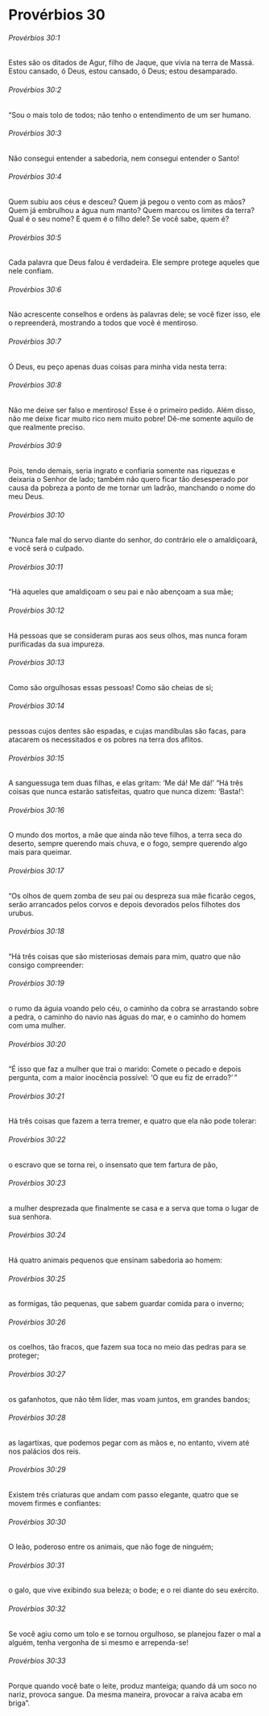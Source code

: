 # Provérbios 30

###### Provérbios 30:1

Estes são os ditados de Agur, filho de Jaque, que vivia na terra de Massá. Estou cansado, ó Deus, estou cansado, ó Deus; estou desamparado.

###### Provérbios 30:2

“Sou o mais tolo de todos; não tenho o entendimento de um ser humano.

###### Provérbios 30:3

Não consegui entender a sabedoria, nem consegui entender o Santo!

###### Provérbios 30:4

Quem subiu aos céus e desceu? Quem já pegou o vento com as mãos? Quem já embrulhou a água num manto? Quem marcou os limites da terra? Qual é o seu nome? E quem é o filho dele? Se você sabe, quem é?

###### Provérbios 30:5

Cada palavra que Deus falou é verdadeira. Ele sempre protege aqueles que nele confiam.

###### Provérbios 30:6

Não acrescente conselhos e ordens às palavras dele; se você fizer isso, ele o repreenderá, mostrando a todos que você é mentiroso.

###### Provérbios 30:7

Ó Deus, eu peço apenas duas coisas para minha vida nesta terra:

###### Provérbios 30:8

Não me deixe ser falso e mentiroso! Esse é o primeiro pedido. Além disso, não me deixe ficar muito rico nem muito pobre! Dê-me somente aquilo de que realmente preciso.

###### Provérbios 30:9

Pois, tendo demais, seria ingrato e confiaria somente nas riquezas e deixaria o Senhor de lado; também não quero ficar tão desesperado por causa da pobreza a ponto de me tornar um ladrão, manchando o nome do meu Deus.

###### Provérbios 30:10

“Nunca fale mal do servo diante do senhor, do contrário ele o amaldiçoará, e você será o culpado.

###### Provérbios 30:11

“Há aqueles que amaldiçoam o seu pai e não abençoam a sua mãe;

###### Provérbios 30:12

Há pessoas que se consideram puras aos seus olhos, mas nunca foram purificadas da sua impureza.

###### Provérbios 30:13

Como são orgulhosas essas pessoas! Como são cheias de si;

###### Provérbios 30:14

pessoas cujos dentes são espadas, e cujas mandíbulas são facas, para atacarem os necessitados e os pobres na terra dos aflitos.

###### Provérbios 30:15

A sanguessuga tem duas filhas, e elas gritam: ‘Me dá! Me dá!’ “Há três coisas que nunca estarão satisfeitas, quatro que nunca dizem: ‘Basta!’:

###### Provérbios 30:16

O mundo dos mortos, a mãe que ainda não teve filhos, a terra seca do deserto, sempre querendo mais chuva, e o fogo, sempre querendo algo mais para queimar.

###### Provérbios 30:17

“Os olhos de quem zomba de seu pai ou despreza sua mãe ficarão cegos, serão arrancados pelos corvos e depois devorados pelos filhotes dos urubus.

###### Provérbios 30:18

“Há três coisas que são misteriosas demais para mim, quatro que não consigo compreender:

###### Provérbios 30:19

o rumo da águia voando pelo céu, o caminho da cobra se arrastando sobre a pedra, o caminho do navio nas águas do mar, e o caminho do homem com uma mulher.

###### Provérbios 30:20

“É isso que faz a mulher que trai o marido: Comete o pecado e depois pergunta, com a maior inocência possível: ‘O que eu fiz de errado?’ ”

###### Provérbios 30:21

Há três coisas que fazem a terra tremer, e quatro que ela não pode tolerar:

###### Provérbios 30:22

o escravo que se torna rei, o insensato que tem fartura de pão,

###### Provérbios 30:23

a mulher desprezada que finalmente se casa e a serva que toma o lugar de sua senhora.

###### Provérbios 30:24

Há quatro animais pequenos que ensinam sabedoria ao homem:

###### Provérbios 30:25

as formigas, tão pequenas, que sabem guardar comida para o inverno;

###### Provérbios 30:26

os coelhos, tão fracos, que fazem sua toca no meio das pedras para se proteger;

###### Provérbios 30:27

os gafanhotos, que não têm líder, mas voam juntos, em grandes bandos;

###### Provérbios 30:28

as lagartixas, que podemos pegar com as mãos e, no entanto, vivem até nos palácios dos reis.

###### Provérbios 30:29

Existem três criaturas que andam com passo elegante, quatro que se movem firmes e confiantes:

###### Provérbios 30:30

O leão, poderoso entre os animais, que não foge de ninguém;

###### Provérbios 30:31

o galo, que vive exibindo sua beleza; o bode; e o rei diante do seu exército.

###### Provérbios 30:32

Se você agiu como um tolo e se tornou orgulhoso, se planejou fazer o mal a alguém, tenha vergonha de si mesmo e arrependa-se!

###### Provérbios 30:33

Porque quando você bate o leite, produz manteiga; quando dá um soco no nariz, provoca sangue. Da mesma maneira, provocar a raiva acaba em briga”.

